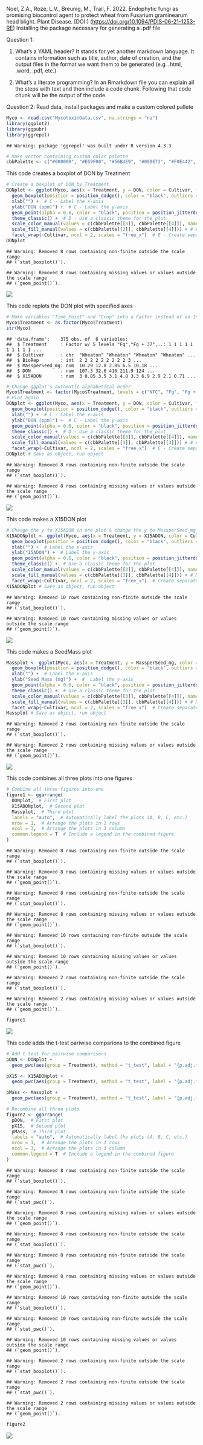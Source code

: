 Noel, Z.A., Roze, L.V., Breunig, M., Trail, F. 2022. Endophytic fungi as
promising biocontrol agent to protect wheat from Fusarium graminearum
head blight. Plant Disease. \[DOI:\]
(<https://doi.org/10.1094/PDIS-06-21-1253-RE>) Installing the package
necessary for generating a .pdf file

Question 1:

1.  What’s a YAML header? It stands for yet another markdown language.
    It contains information such as title, author, date of creation, and
    the output files in the format we want them to be generated
    (e.g. .html, .word, .pdf, etc.)

2.  What’s a literate programming? In an Rmarkdown file you can explain
    all the steps with text and then include a code chunk. Following
    that code chunk will be the output of the code.

Question 2: Read data, install packages and make a custom colored
pallete

``` r
Myco <- read.csv("MycotoxinData.csv", na.strings = "na")
library(ggplot2)
library(ggpubr)
library(ggrepel)
```

    ## Warning: package 'ggrepel' was built under R version 4.3.3

``` r
# Make vector containing custom color palette
cbbPalette <- c("#000000", "#E69F00", "#56B4E9", "#009E73", "#F0E442", "#0072B2", "#D55E00", "#CC79A7")
```

This code creates a boxplot of DON by Treatment

``` r
# Create a boxplot of DON by Treatment 
DONplot <- ggplot(Myco, aes(x = Treatment, y = DON, color = Cultivar, fill = Cultivar)) +  # A - Define x and y aesthetics
  geom_boxplot(position = position_dodge(), color = "black", outliers = FALSE) + # A - Add boxplots with dodged positions
  xlab("") +  # C - Label the x-axis
  ylab("DON (ppm)") +  # C - Label the y-axis
  geom_point(alpha = 0.6, color = "black", position = position_jitterdodge(dodge.width = 0.9), shape = 21) +  # A,B - Add jittered points with transparency
  theme_classic() +  # D - Use a classic theme for the plot
  scale_color_manual(values = c(cbbPalette[[3]], cbbPalette[[4]]), name = "", labels = c("Ambassador", "Wheaton")) + # A - Manually set colors
  scale_fill_manual(values = c(cbbPalette[[3]], cbbPalette[[4]])) + # A - Manually set colors
  facet_wrap(~Cultivar, ncol = 2, scales = "free_x")  # E - Create separate panels for each Crop, allowing free x scales
DONplot
```

    ## Warning: Removed 8 rows containing non-finite outside the scale range
    ## (`stat_boxplot()`).

    ## Warning: Removed 8 rows containing missing values or values outside the scale range
    ## (`geom_point()`).

![](Coding_Challenge_4_files/figure-gfm/unnamed-chunk-2-1.png)<!-- -->

This code replots the DON plot with specified axes

``` r
# Make variables "Time_Point" and "Crop" into a Factor instead of an Integer
Myco$Treatment <- as.factor(Myco$Treatment)
str(Myco)
```

    ## 'data.frame':    375 obs. of  6 variables:
    ##  $ Treatment     : Factor w/ 5 levels "Fg","Fg + 37",..: 1 1 1 1 1 1 1 1 1 1 ...
    ##  $ Cultivar      : chr  "Wheaton" "Wheaton" "Wheaton" "Wheaton" ...
    ##  $ BioRep        : int  2 2 2 2 2 2 2 2 2 3 ...
    ##  $ MassperSeed_mg: num  10.29 12.8 2.85 6.5 10.18 ...
    ##  $ DON           : num  107.3 32.6 416 211.9 124 ...
    ##  $ X15ADON       : num  3 0.85 3.5 3.1 4.8 3.3 6.9 2.9 2.1 0.71 ...

``` r
# Change ggplot's automatic alphabetical order
Myco$Treatment <- factor(Myco$Treatment, levels = c("NTC", "Fg", "Fg + 37", "Fg + 40", "Fg + 70"))
# Plot again
DONplot <- ggplot(Myco, aes(x = Treatment, y = DON, color = Cultivar, fill = Cultivar)) +  # A - Define x and y aesthetics
  geom_boxplot(position = position_dodge(), color = "black", outliers = FALSE) + # A - Add boxplots with dodged positions
  xlab("") +  # C - Label the x-axis
  ylab("DON (ppm)") +  # C - Label the y-axis
  geom_point(alpha = 0.6, color = "black", position = position_jitterdodge(dodge.width = 0.9), shape = 21) +  # A,B - Add jittered points with transparency
  theme_classic() +  # D - Use a classic theme for the plot
  scale_color_manual(values = c(cbbPalette[[3]], cbbPalette[[4]]), name = "", labels = c("Ambassador", "Wheaton")) + # A - Manually set colors
  scale_fill_manual(values = c(cbbPalette[[3]], cbbPalette[[4]])) + # A - Manually set colors
  facet_wrap(~Cultivar, ncol = 2, scales = "free_x")  # E - Create separate panels for each Crop, allowing free x scales
DONplot # Save as object, run object
```

    ## Warning: Removed 8 rows containing non-finite outside the scale range
    ## (`stat_boxplot()`).

    ## Warning: Removed 8 rows containing missing values or values outside the scale range
    ## (`geom_point()`).

![](Coding_Challenge_4_files/figure-gfm/unnamed-chunk-3-1.png)<!-- -->

This code makes a X15DON plot

``` r
# Change the y to X15ADON in one plot & change the y to MassperSeed_mg in another plot
X15ADONplot <- ggplot(Myco, aes(x = Treatment, y = X15ADON, color = Cultivar, fill = Cultivar)) +  # Define x and y aesthetics
  geom_boxplot(position = position_dodge(), color = "black", outliers = FALSE) + # Add boxplots with dodged positions
  xlab("") +  # Label the x-axis
  ylab("15ADON") +  # Label the y-axis
  geom_point(alpha = 0.6, color = "black", position = position_jitterdodge(dodge.width = 0.9), shape = 21) +  # Add jittered points with transparency
  theme_classic() +  # Use a classic theme for the plot
  scale_color_manual(values = c(cbbPalette[[3]], cbbPalette[[4]]), name = "", labels = c("Ambassador", "Wheaton")) + # Manually set colors
  scale_fill_manual(values = c(cbbPalette[[3]], cbbPalette[[4]])) + # Manually set colors
  facet_wrap(~Cultivar, ncol = 2, scales = "free_x")  # Create separate panels for each Crop, allowing free x scales
X15ADONplot # Save as object, run object
```

    ## Warning: Removed 10 rows containing non-finite outside the scale range
    ## (`stat_boxplot()`).

    ## Warning: Removed 10 rows containing missing values or values outside the scale range
    ## (`geom_point()`).

![](Coding_Challenge_4_files/figure-gfm/unnamed-chunk-4-1.png)<!-- -->

This code makes a SeedMass plot

``` r
Massplot <- ggplot(Myco, aes(x = Treatment, y = MassperSeed_mg, color = Cultivar, fill = Cultivar)) +  #  Define x and y aesthetics
  geom_boxplot(position = position_dodge(), color = "black", outliers = FALSE) + # Add boxplots with dodged positions
  xlab("") +  # Label the x-axis
  ylab("Seed Mass (mg)") +  #  Label the y-axis
  geom_point(alpha = 0.6, color = "black", position = position_jitterdodge(dodge.width = 0.9), shape = 21) +  # Add jittered points with transparency
  theme_classic() +  # Use a classic theme for the plot
  scale_color_manual(values = c(cbbPalette[[3]], cbbPalette[[4]]), name = "", labels = c("Ambassador", "Wheaton")) + # Manually set colors
  scale_fill_manual(values = c(cbbPalette[[3]], cbbPalette[[4]])) + # Manually set colors
  facet_wrap(~Cultivar, ncol = 2, scales = "free_x")  # Create separate panels for each Crop, allowing free x scales
Massplot # Save as object, run object
```

    ## Warning: Removed 2 rows containing non-finite outside the scale range
    ## (`stat_boxplot()`).

    ## Warning: Removed 2 rows containing missing values or values outside the scale range
    ## (`geom_point()`).

![](Coding_Challenge_4_files/figure-gfm/unnamed-chunk-5-1.png)<!-- -->

This code combines all three plots into one figures

``` r
# Combine all three figures into one
figure1 <- ggarrange(
  DONplot,  # First plot
  X15ADONplot,  # Second plot
  Massplot,  # Third plot
  labels = "auto",  # Automatically label the plots (A, B, C, etc.)
  nrow = 1,  # Arrange the plots in 1 rows
  ncol = 3,  # Arrange the plots in 3 column
  common.legend = T  # Include a legend in the combined figure
)
```

    ## Warning: Removed 8 rows containing non-finite outside the scale range
    ## (`stat_boxplot()`).

    ## Warning: Removed 8 rows containing missing values or values outside the scale range
    ## (`geom_point()`).

    ## Warning: Removed 8 rows containing non-finite outside the scale range
    ## (`stat_boxplot()`).

    ## Warning: Removed 8 rows containing missing values or values outside the scale range
    ## (`geom_point()`).

    ## Warning: Removed 10 rows containing non-finite outside the scale range
    ## (`stat_boxplot()`).

    ## Warning: Removed 10 rows containing missing values or values outside the scale range
    ## (`geom_point()`).

    ## Warning: Removed 2 rows containing non-finite outside the scale range
    ## (`stat_boxplot()`).

    ## Warning: Removed 2 rows containing missing values or values outside the scale range
    ## (`geom_point()`).

``` r
figure1
```

![](Coding_Challenge_4_files/figure-gfm/unnamed-chunk-6-1.png)<!-- -->

This code adds the t-test pariwise comparions to the combined figure

``` r
# Add t test for pairwise comparisons
pDON <- DONplot + 
  geom_pwc(aes(group = Treatment), method = "t_test", label = "{p.adj.format}{p.adj.signif}") # Combined

pX15 <- X15ADONplot + 
  geom_pwc(aes(group = Treatment), method = "t_test", label = "{p.adj.format}{p.adj.signif}") # Combined

pMass <- Massplot + 
  geom_pwc(aes(group = Treatment), method = "t_test", label = "{p.adj.format}{p.adj.signif}") # Combined

# Recombine all three plots
figure2 <- ggarrange(
  pDON,  # First plot
  pX15,  # Second plot
  pMass,  # Third plot
  labels = "auto",  # Automatically label the plots (A, B, C, etc.)
  nrow = 1,  # Arrange the plots in 1 rows
  ncol = 3,  # Arrange the plots in 3 column
  common.legend = T  # Include a legend in the combined figure
)
```

    ## Warning: Removed 8 rows containing non-finite outside the scale range
    ## (`stat_boxplot()`).

    ## Warning: Removed 8 rows containing non-finite outside the scale range
    ## (`stat_pwc()`).

    ## Warning: Removed 8 rows containing missing values or values outside the scale range
    ## (`geom_point()`).

    ## Warning: Removed 8 rows containing non-finite outside the scale range
    ## (`stat_boxplot()`).

    ## Warning: Removed 8 rows containing non-finite outside the scale range
    ## (`stat_pwc()`).

    ## Warning: Removed 8 rows containing missing values or values outside the scale range
    ## (`geom_point()`).

    ## Warning: Removed 10 rows containing non-finite outside the scale range
    ## (`stat_boxplot()`).

    ## Warning: Removed 10 rows containing non-finite outside the scale range
    ## (`stat_pwc()`).

    ## Warning: Removed 10 rows containing missing values or values outside the scale range
    ## (`geom_point()`).

    ## Warning: Removed 2 rows containing non-finite outside the scale range
    ## (`stat_boxplot()`).

    ## Warning: Removed 2 rows containing non-finite outside the scale range
    ## (`stat_pwc()`).

    ## Warning: Removed 2 rows containing missing values or values outside the scale range
    ## (`geom_point()`).

``` r
figure2
```

![](Coding_Challenge_4_files/figure-gfm/unnamed-chunk-7-1.png)<!-- -->
